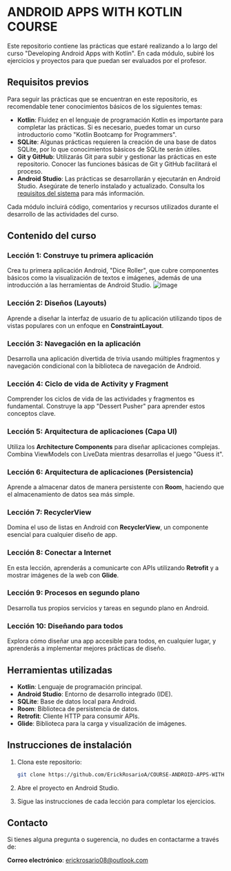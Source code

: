 # ANDROID APPS WITH KOTLIN COURSE

Este repositorio contiene las prácticas que estaré realizando a lo largo del curso "Developing Android Apps with Kotlin". En cada módulo, subiré los ejercicios y proyectos para que puedan ser evaluados por el profesor.

## Requisitos previos

Para seguir las prácticas que se encuentran en este repositorio, es recomendable tener conocimientos básicos de los siguientes temas:

- **Kotlin**: Fluidez en el lenguaje de programación Kotlin es importante para completar las prácticas. Si es necesario, puedes tomar un curso introductorio como "Kotlin Bootcamp for Programmers".
- **SQLite**: Algunas prácticas requieren la creación de una base de datos SQLite, por lo que conocimientos básicos de SQLite serán útiles.
- **Git y GitHub**: Utilizarás Git para subir y gestionar las prácticas en este repositorio. Conocer las funciones básicas de Git y GitHub facilitará el proceso.
- **Android Studio**: Las prácticas se desarrollarán y ejecutarán en Android Studio. Asegúrate de tenerlo instalado y actualizado. Consulta los [requisitos del sistema](https://developer.android.com/studio) para más información.

Cada módulo incluirá código, comentarios y recursos utilizados durante el desarrollo de las actividades del curso.

## Contenido del curso

### Lección 1: Construye tu primera aplicación
Crea tu primera aplicación Android, "Dice Roller", que cubre componentes básicos como la visualización de textos e imágenes, además de una introducción a las herramientas de Android Studio.
![image](https://github.com/user-attachments/assets/0b311be9-7a87-4fc1-bf98-13af8a93ec1f)


### Lección 2: Diseños (Layouts)
Aprende a diseñar la interfaz de usuario de tu aplicación utilizando tipos de vistas populares con un enfoque en **ConstraintLayout**.

### Lección 3: Navegación en la aplicación
Desarrolla una aplicación divertida de trivia usando múltiples fragmentos y navegación condicional con la biblioteca de navegación de Android.

### Lección 4: Ciclo de vida de Activity y Fragment
Comprender los ciclos de vida de las actividades y fragmentos es fundamental. Construye la app "Dessert Pusher" para aprender estos conceptos clave.

### Lección 5: Arquitectura de aplicaciones (Capa UI)
Utiliza los **Architecture Components** para diseñar aplicaciones complejas. Combina ViewModels con LiveData mientras desarrollas el juego "Guess it".

### Lección 6: Arquitectura de aplicaciones (Persistencia)
Aprende a almacenar datos de manera persistente con **Room**, haciendo que el almacenamiento de datos sea más simple.

### Lección 7: RecyclerView
Domina el uso de listas en Android con **RecyclerView**, un componente esencial para cualquier diseño de app.

### Lección 8: Conectar a Internet
En esta lección, aprenderás a comunicarte con APIs utilizando **Retrofit** y a mostrar imágenes de la web con **Glide**.

### Lección 9: Procesos en segundo plano
Desarrolla tus propios servicios y tareas en segundo plano en Android.

### Lección 10: Diseñando para todos
Explora cómo diseñar una app accesible para todos, en cualquier lugar, y aprenderás a implementar mejores prácticas de diseño.

## Herramientas utilizadas

- **Kotlin**: Lenguaje de programación principal.
- **Android Studio**: Entorno de desarrollo integrado (IDE).
- **SQLite**: Base de datos local para Android.
- **Room**: Biblioteca de persistencia de datos.
- **Retrofit**: Cliente HTTP para consumir APIs.
- **Glide**: Biblioteca para la carga y visualización de imágenes.

## Instrucciones de instalación

1. Clona este repositorio:
   ```bash
   git clone https://github.com/ErickRosarioA/COURSE-ANDROID-APPS-WITH-KOTLIN.git
2. Abre el proyecto en Android Studio.

3. Sigue las instrucciones de cada lección para completar los ejercicios.

## Contacto

Si tienes alguna pregunta o sugerencia, no dudes en contactarme a través de:

**Correo electrónico**: [erickrosario08@outlook.com](mailto:erickrosario08@outlook.com)

